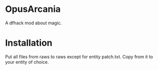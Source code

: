 OpusArcania
===========

A dfhack mod about magic.

Installation
============

Put all files from raws to raws except for entity patch.txt. Copy from it to your entity of choice.


